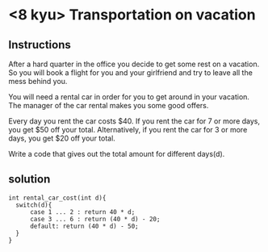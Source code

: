 # <8 kyu> Transportation on vacation

## Instructions

After a hard quarter in the office you decide to get some rest on a vacation. So you will book a flight for you and your girlfriend and try to leave all the mess behind you.

You will need a rental car in order for you to get around in your vacation. The manager of the car rental makes you some good offers.

Every day you rent the car costs $40. If you rent the car for 7 or more days, you get $50 off your total. Alternatively, if you rent the car for 3 or more days, you get $20 off your total.

Write a code that gives out the total amount for different days(d).

## solution

```
int rental_car_cost(int d){
  switch(d){
      case 1 ... 2 : return 40 * d;
      case 3 ... 6 : return (40 * d) - 20;
      default: return (40 * d) - 50;
  }
}
```
